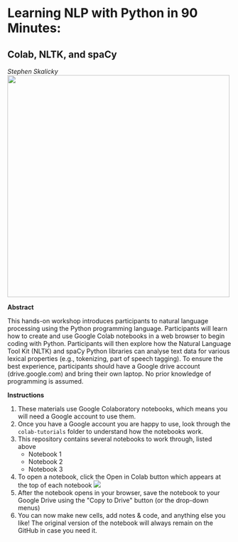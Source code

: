 # Learning NLP with Python in 90 Minutes: 
## Colab, NLTK, and spaCy

*Stephen Skalicky*
<img src = 'https://i.imgur.com/l3djb9T.png>' width = '500'>

**Abstract**

This hands-on workshop introduces participants to natural language processing using the Python programming language. Participants will learn how to create and use Google Colab notebooks in a web browser to begin coding with Python. Participants will then explore how the Natural Language Tool Kit (NLTK) and spaCy Python libraries can analyse text data for various lexical properties (e.g., tokenizing, part of speech tagging). To ensure the best
experience, participants should have a Google drive account (drive.google.com) and bring their own laptop. No prior knowledge of programming is assumed.

**Instructions**

1. These materials use Google Colaboratory notebooks, which means you will need a Google account to use them. 
2. Once you have a Google account you are happy to use, look through the `colab-tutorials` folder to understand how the notebooks work. 
3. This repository contains several notebooks to work through, listed above
    - Notebook 1
    - Notebook 2
    - Notebook 3
4. To open a notebook, click the Open in Colab button which appears at the top of each notebook <img src = "https://colab.research.google.com/assets/colab-badge.svg">
5. After the notebook opens in your browser, save the notebook to your Google Drive using the "Copy to Drive" button (or the drop-down menus)
6. You can now make new cells, add notes & code, and anything else you like! The original version of the notebook will always remain on the GitHub in case you need it. 

